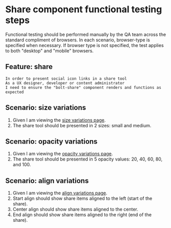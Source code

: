# Share component functional testing steps

Functional testing should be performed manually by the QA team across the standard compliment of browsers. In each scenario, browser-type is specified when necessary. If browser type is not specified, the test applies to both "desktop" and "mobile" browsers.

## Feature: share

    In order to present social icon links in a share tool
    As a UX designer, developer or content administrator
    I need to ensure the "bolt-share" component renders and functions as expected

## Scenario: size variations

1. Given I am viewing the [size variations page](https://boltdesignsystem.com/pattern-lab/patterns/02-components-share-10-share-size-variations/02-components-share-10-share-size-variations.html).
2. The share tool should be presented in 2 sizes: small and medium.

## Scenario: opacity variations

1. Given I am viewing the [opacity variations page](https://boltdesignsystem.com/pattern-lab/patterns/02-components-share-15-share-opacity-variations/02-components-share-15-share-opacity-variations.html).
2. The share tool should be presented in 5 opacity values: 20, 40, 60, 80, and 100.

## Scenario: align variations

1. Given I am viewing the [align variations page](https://boltdesignsystem.com/pattern-lab/patterns/02-components-share-20-share-align-variations/02-components-share-20-share-align-variations.html).
2. Start align should show share items aligned to the left (start of the share).
3. Center align should show share items aligned to the center.
4. End align should show share items aligned to the right (end of the share).

